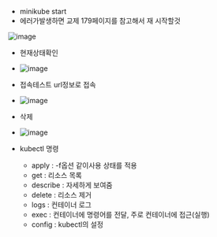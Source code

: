 - minikube start
- 에러가발생하면 교제 179페이지를 참고해서 재 시작할것

![image](https://github.com/user-attachments/assets/7d85a658-f3c5-45a7-ae6c-9f28cf5d7391)

- 현재상태확인
- ![image](https://github.com/user-attachments/assets/4484b850-f081-45d5-98af-625d2f97ae79)

- 접속테스트  url정보로 접속
- ![image](https://github.com/user-attachments/assets/729dfda0-efae-4534-97bc-b6af79e221c6)

- 삭제
- ![image](https://github.com/user-attachments/assets/d573ea46-84a2-45d9-9ac2-4da6441a967a)

- kubectl 명령
  - apply : -f옵션 같이사용  상태를 적용
  - get : 리소스 목록
  - describe : 자세하게 보여줌
  - delete : 리소스 제거
  - logs : 컨테이너 로그
  - exec : 컨테이너에 명령어를 전달, 주로 컨테이너에 접근(실행)
  - config : kubectl의 설정














